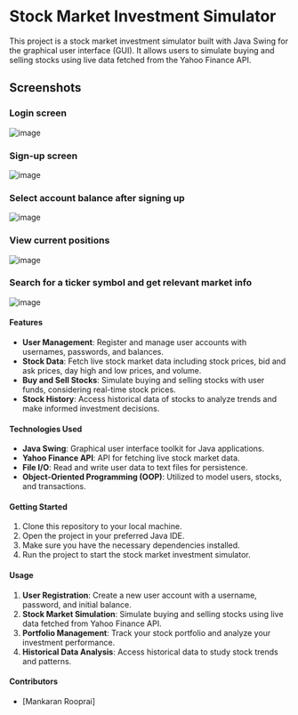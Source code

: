 # Stock Market Investment Simulator

This project is a stock market investment simulator built with Java Swing for the graphical user interface (GUI). It allows users to simulate buying and selling stocks using live data fetched from the Yahoo Finance API.

## Screenshots

### Login screen
![image](https://github.com/MankaranRooprai/stock-market-investment-simulator/assets/13322471/afb5452f-f727-4746-a645-8f8ae07f5391)

### Sign-up screen
![image](https://github.com/MankaranRooprai/stock-market-investment-simulator/assets/13322471/7cb5426e-5262-4a51-8497-9b140ffb8280)

### Select account balance after signing up
![image](https://github.com/MankaranRooprai/stock-market-investment-simulator/assets/13322471/957b3ca2-39b0-4ff4-9a04-d9796f299655)

### View current positions
![image](https://github.com/MankaranRooprai/stock-market-investment-simulator/assets/13322471/83335146-2ef5-4b67-b17a-a833b0e9ccbb)

### Search for a ticker symbol and get relevant market info
![image](https://github.com/MankaranRooprai/stock-market-investment-simulator/assets/13322471/fdbec6b9-5028-4007-99f3-a6bdd185955f)

#### Features

- **User Management**: Register and manage user accounts with usernames, passwords, and balances.
- **Stock Data**: Fetch live stock market data including stock prices, bid and ask prices, day high and low prices, and volume.
- **Buy and Sell Stocks**: Simulate buying and selling stocks with user funds, considering real-time stock prices.
- **Stock History**: Access historical data of stocks to analyze trends and make informed investment decisions.

#### Technologies Used

- **Java Swing**: Graphical user interface toolkit for Java applications.
- **Yahoo Finance API**: API for fetching live stock market data.
- **File I/O**: Read and write user data to text files for persistence.
- **Object-Oriented Programming (OOP)**: Utilized to model users, stocks, and transactions.

#### Getting Started

1. Clone this repository to your local machine.
2. Open the project in your preferred Java IDE.
3. Make sure you have the necessary dependencies installed.
4. Run the project to start the stock market investment simulator.

#### Usage

1. **User Registration**: Create a new user account with a username, password, and initial balance.
2. **Stock Market Simulation**: Simulate buying and selling stocks using live data fetched from Yahoo Finance API.
3. **Portfolio Management**: Track your stock portfolio and analyze your investment performance.
4. **Historical Data Analysis**: Access historical data to study stock trends and patterns.

#### Contributors

- [Mankaran Rooprai]
